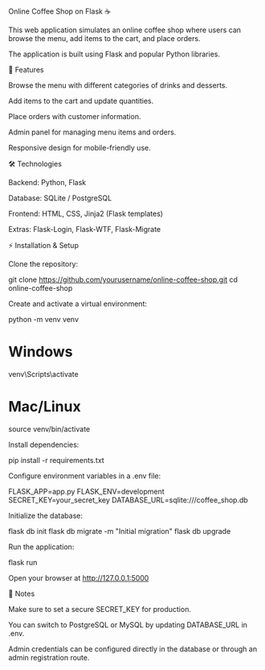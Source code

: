 Online Coffee Shop on Flask ☕

This web application simulates an online coffee shop where users can browse the menu, add items to the cart, and place orders.

The application is built using Flask and popular Python libraries.

📌 Features

Browse the menu with different categories of drinks and desserts.

Add items to the cart and update quantities.

Place orders with customer information.

Admin panel for managing menu items and orders.

Responsive design for mobile-friendly use.

🛠 Technologies

Backend: Python, Flask

Database: SQLite / PostgreSQL

Frontend: HTML, CSS, Jinja2 (Flask templates)

Extras: Flask-Login, Flask-WTF, Flask-Migrate

⚡ Installation & Setup

Clone the repository:

git clone https://github.com/yourusername/online-coffee-shop.git
cd online-coffee-shop


Create and activate a virtual environment:

python -m venv venv
# Windows
venv\Scripts\activate
# Mac/Linux
source venv/bin/activate


Install dependencies:

pip install -r requirements.txt


Configure environment variables in a .env file:

FLASK_APP=app.py
FLASK_ENV=development
SECRET_KEY=your_secret_key
DATABASE_URL=sqlite:///coffee_shop.db


Initialize the database:

flask db init
flask db migrate -m "Initial migration"
flask db upgrade


Run the application:

flask run


Open your browser at http://127.0.0.1:5000


📝 Notes

Make sure to set a secure SECRET_KEY for production.

You can switch to PostgreSQL or MySQL by updating DATABASE_URL in .env.

Admin credentials can be configured directly in the database or through an admin registration route.
